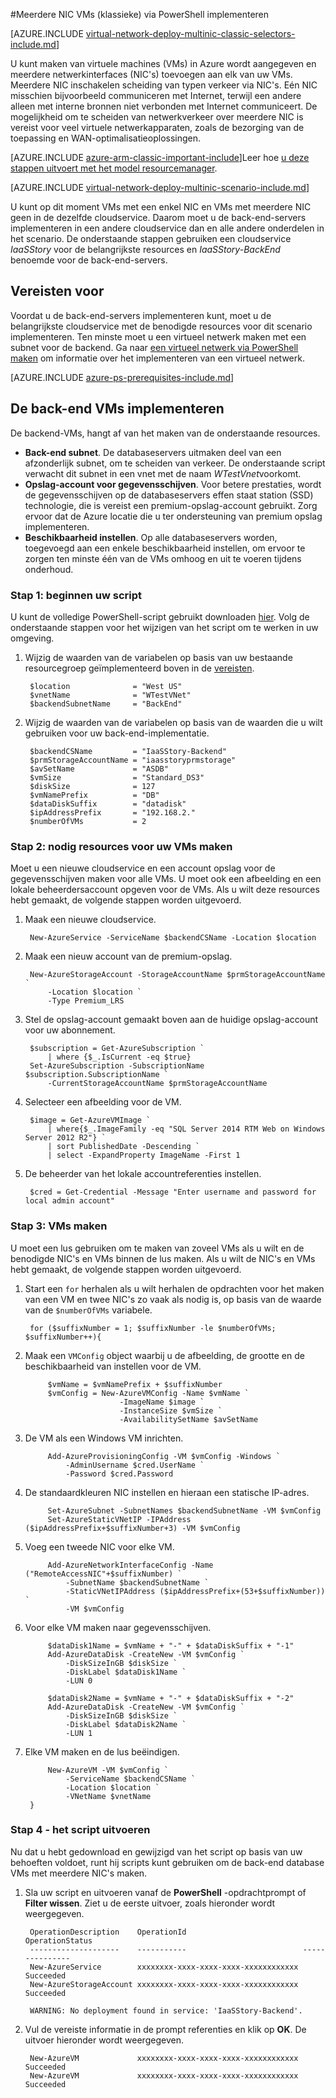 <properties
   pageTitle="Meerdere NIC VMs via PowerShell in het implementatiemodel klassieke implementeren | Microsoft Azure"
   description="Informatie over het implementeren van meerdere NIC VMs via PowerShell in het implementatiemodel klassieke"
   services="virtual-network"
   documentationCenter="na"
   authors="jimdial"
   manager="carmonm"
   editor=""
   tags="azure-service-management"
/>
<tags  
   ms.service="virtual-network"
   ms.devlang="na"
   ms.topic="article"
   ms.tgt_pltfrm="na"
   ms.workload="infrastructure-services"
   ms.date="02/02/2016"
   ms.author="jdial" />

#<a name="deploy-multi-nic-vms-classic-using-powershell"></a>Meerdere NIC VMs (klassieke) via PowerShell implementeren

[AZURE.INCLUDE [virtual-network-deploy-multinic-classic-selectors-include.md](../../includes/virtual-network-deploy-multinic-classic-selectors-include.md)]

U kunt maken van virtuele machines (VMs) in Azure wordt aangegeven en meerdere netwerkinterfaces (NIC's) toevoegen aan elk van uw VMs. Meerdere NIC inschakelen scheiding van typen verkeer via NIC's. Eén NIC misschien bijvoorbeeld communiceren met Internet, terwijl een andere alleen met interne bronnen niet verbonden met Internet communiceert. De mogelijkheid om te scheiden van netwerkverkeer over meerdere NIC is vereist voor veel virtuele netwerkapparaten, zoals de bezorging van de toepassing en WAN-optimalisatieoplossingen.

[AZURE.INCLUDE [azure-arm-classic-important-include](../../includes/learn-about-deployment-models-classic-include.md)]Leer hoe [u deze stappen uitvoert met het model resourcemanager](virtual-network-deploy-multinic-arm-ps.md).

[AZURE.INCLUDE [virtual-network-deploy-multinic-scenario-include.md](../../includes/virtual-network-deploy-multinic-scenario-include.md)]

U kunt op dit moment VMs met een enkel NIC en VMs met meerdere NIC geen in de dezelfde cloudservice. Daarom moet u de back-end-servers implementeren in een andere cloudservice dan en alle andere onderdelen in het scenario. De onderstaande stappen gebruiken een cloudservice *IaaSStory* voor de belangrijkste resources en *IaaSStory-BackEnd* benoemde voor de back-end-servers.

## <a name="prerequisites"></a>Vereisten voor

Voordat u de back-end-servers implementeren kunt, moet u de belangrijkste cloudservice met de benodigde resources voor dit scenario implementeren. Ten minste moet u een virtueel netwerk maken met een subnet voor de backend. Ga naar [een virtueel netwerk via PowerShell maken](virtual-networks-create-vnet-classic-netcfg-ps.md) om informatie over het implementeren van een virtueel netwerk.

[AZURE.INCLUDE [azure-ps-prerequisites-include.md](../../includes/azure-ps-prerequisites-include.md)]

## <a name="deploy-the-back-end-vms"></a>De back-end VMs implementeren

De backend-VMs, hangt af van het maken van de onderstaande resources.

- **Back-end subnet**. De databaseservers uitmaken deel van een afzonderlijk subnet, om te scheiden van verkeer. De onderstaande script verwacht dit subnet in een vnet met de naam *WTestVnet*voorkomt.
- **Opslag-account voor gegevensschijven**. Voor betere prestaties, wordt de gegevensschijven op de databaseservers effen staat station (SSD) technologie, die is vereist een premium-opslag-account gebruikt. Zorg ervoor dat de Azure locatie die u ter ondersteuning van premium opslag implementeren.
- **Beschikbaarheid instellen**. Op alle databaseservers worden, toegevoegd aan een enkele beschikbaarheid instellen, om ervoor te zorgen ten minste één van de VMs omhoog en uit te voeren tijdens onderhoud.

### <a name="step-1---start-your-script"></a>Stap 1: beginnen uw script

U kunt de volledige PowerShell-script gebruikt downloaden [hier](https://raw.githubusercontent.com/Azure/azure-quickstart-templates/master/IaaS-Story/11-MultiNIC/classic/virtual-network-deploy-multinic-classic-ps.ps1). Volg de onderstaande stappen voor het wijzigen van het script om te werken in uw omgeving.

1. Wijzig de waarden van de variabelen op basis van uw bestaande resourcegroep geïmplementeerd boven in de [vereisten](#Prerequisites).

        $location              = "West US"
        $vnetName              = "WTestVNet"
        $backendSubnetName     = "BackEnd"

2. Wijzig de waarden van de variabelen op basis van de waarden die u wilt gebruiken voor uw back-end-implementatie.

        $backendCSName         = "IaaSStory-Backend"
        $prmStorageAccountName = "iaasstoryprmstorage"
        $avSetName             = "ASDB"
        $vmSize                = "Standard_DS3"
        $diskSize              = 127
        $vmNamePrefix          = "DB"
        $dataDiskSuffix        = "datadisk"
        $ipAddressPrefix       = "192.168.2."
        $numberOfVMs           = 2

### <a name="step-2---create-necessary-resources-for-your-vms"></a>Stap 2: nodig resources voor uw VMs maken

Moet u een nieuwe cloudservice en een account opslag voor de gegevensschijven maken voor alle VMs. U moet ook een afbeelding en een lokale beheerdersaccount opgeven voor de VMs. Als u wilt deze resources hebt gemaakt, de volgende stappen worden uitgevoerd.

1. Maak een nieuwe cloudservice.

        New-AzureService -ServiceName $backendCSName -Location $location

2. Maak een nieuw account van de premium-opslag.

        New-AzureStorageAccount -StorageAccountName $prmStorageAccountName `
            -Location $location `
            -Type Premium_LRS

3. Stel de opslag-account gemaakt boven aan de huidige opslag-account voor uw abonnement.

        $subscription = Get-AzureSubscription `
            | where {$_.IsCurrent -eq $true}  
        Set-AzureSubscription -SubscriptionName $subscription.SubscriptionName `
            -CurrentStorageAccountName $prmStorageAccountName

4. Selecteer een afbeelding voor de VM.

        $image = Get-AzureVMImage `
            | where{$_.ImageFamily -eq "SQL Server 2014 RTM Web on Windows Server 2012 R2"} `
            | sort PublishedDate -Descending `
            | select -ExpandProperty ImageName -First 1

5. De beheerder van het lokale accountreferenties instellen.

        $cred = Get-Credential -Message "Enter username and password for local admin account"

### <a name="step-3---create-vms"></a>Stap 3: VMs maken

U moet een lus gebruiken om te maken van zoveel VMs als u wilt en de benodigde NIC's en VMs binnen de lus maken. Als u wilt de NIC's en VMs hebt gemaakt, de volgende stappen worden uitgevoerd.

1. Start een `for` herhalen als u wilt herhalen de opdrachten voor het maken van een VM en twee NIC's zo vaak als nodig is, op basis van de waarde van de `$numberOfVMs` variabele.

        for ($suffixNumber = 1; $suffixNumber -le $numberOfVMs; $suffixNumber++){

2. Maak een `VMConfig` object waarbij u de afbeelding, de grootte en de beschikbaarheid van instellen voor de VM.

            $vmName = $vmNamePrefix + $suffixNumber
            $vmConfig = New-AzureVMConfig -Name $vmName `
                            -ImageName $image `
                            -InstanceSize $vmSize `
                            -AvailabilitySetName $avSetName  

3. De VM als een Windows VM inrichten.

            Add-AzureProvisioningConfig -VM $vmConfig -Windows `
                -AdminUsername $cred.UserName `
                -Password $cred.Password

4. De standaardkleuren NIC instellen en hieraan een statische IP-adres.

            Set-AzureSubnet -SubnetNames $backendSubnetName -VM $vmConfig
            Set-AzureStaticVNetIP -IPAddress ($ipAddressPrefix+$suffixNumber+3) -VM $vmConfig

5. Voeg een tweede NIC voor elke VM.

            Add-AzureNetworkInterfaceConfig -Name ("RemoteAccessNIC"+$suffixNumber) `
                -SubnetName $backendSubnetName `
                -StaticVNetIPAddress ($ipAddressPrefix+(53+$suffixNumber)) `
                -VM $vmConfig

6. Voor elke VM maken naar gegevensschijven.

            $dataDisk1Name = $vmName + "-" + $dataDiskSuffix + "-1"    
            Add-AzureDataDisk -CreateNew -VM $vmConfig `
                -DiskSizeInGB $diskSize `
                -DiskLabel $dataDisk1Name `
                -LUN 0       

            $dataDisk2Name = $vmName + "-" + $dataDiskSuffix + "-2"   
            Add-AzureDataDisk -CreateNew -VM $vmConfig `
                -DiskSizeInGB $diskSize `
                -DiskLabel $dataDisk2Name `
                -LUN 1

7. Elke VM maken en de lus beëindigen.

            New-AzureVM -VM $vmConfig `
                -ServiceName $backendCSName `
                -Location $location `
                -VNetName $vnetName
        }

### <a name="step-4---run-the-script"></a>Stap 4 - het script uitvoeren

Nu dat u hebt gedownload en gewijzigd van het script op basis van uw behoeften voldoet, runt hij scripts kunt gebruiken om de back-end database VMs met meerdere NIC's maken.

1. Sla uw script en uitvoeren vanaf de **PowerShell** -opdrachtprompt of **Filter wissen**. Ziet u de eerste uitvoer, zoals hieronder wordt weergegeven.

        OperationDescription    OperationId                          OperationStatus
        --------------------    -----------                          ---------------
        New-AzureService        xxxxxxxx-xxxx-xxxx-xxxx-xxxxxxxxxxxx Succeeded      
        New-AzureStorageAccount xxxxxxxx-xxxx-xxxx-xxxx-xxxxxxxxxxxx Succeeded      

        WARNING: No deployment found in service: 'IaaSStory-Backend'.

2. Vul de vereiste informatie in de prompt referenties en klik op **OK**. De uitvoer hieronder wordt weergegeven.

        New-AzureVM             xxxxxxxx-xxxx-xxxx-xxxx-xxxxxxxxxxxx Succeeded
        New-AzureVM             xxxxxxxx-xxxx-xxxx-xxxx-xxxxxxxxxxxx Succeeded
